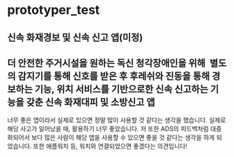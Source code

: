 # prototyper_test
신속 화재경보 및 신속 신고 앱(미정)
---------------
더 안전한 주거시설을 원하는 독신 청각장애인을 위해  별도의 감지기를 통해 신호를 받은 후 후레쉬와 진동을 통해 경보하는 기능, 위치 서비스를 기반으로한 신속 신고하는 기능을 갖춘 신속 화재대피 및 소방신고 앱
--------------------------------------------------------------------------------------------------------------------------------------------------------
너무 좋은 앱이라서 실제로 있으면 정말 많이 사용할 것 같다는 생각을 했습니다. 실제로 해당 사고가 일어났을 때, 활용하기 너무 좋았습니다. 저 또한 ADS의 피드백처럼 대중화되어서 보다 많은 사람이 해당 앱을 사용할 수 있으면 좋을 것 같다는 생각을 하게 되었습니다. 또한 애플워치 등, 워치와 연결되었으면 좋겠다는 의견입니다!
